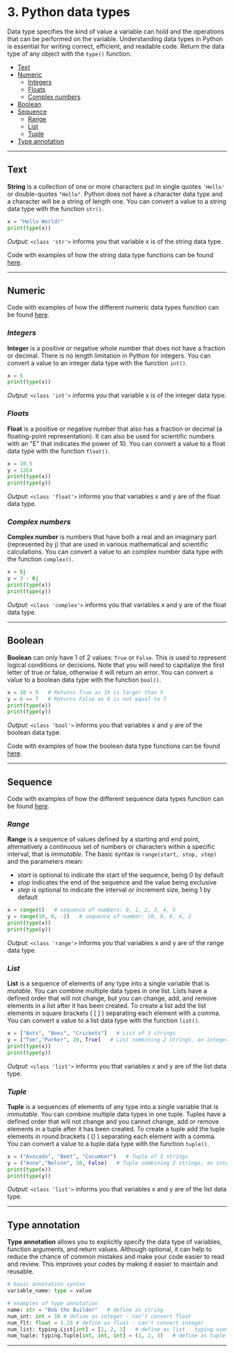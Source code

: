 # 3. Python data types

 Data type specifies the kind of value a variable can hold and the operations that can be performed on the variable. Understanding data types in Python is essential for writing correct, efficient, and readable code. Return the data type of any object with the `type()` function.

- [Text](#text)
- [Numeric](#numeric)
  - [Integers](#integers)
  - [Floats](#floats)
  - [Complex numbers](#complex-numbers)
- [Boolean](#boolean)
- [Sequence](#sequence)
  - [Range](#range)
  - [List](#list)
  - [Tuple](#tuple)
- [Type annotation](#type-annotation)

---

## Text

**String** is a collection of one or more characters put in single quotes `'Hello'` or double-quotes `"Hello"`. Python does not have a character data type and a character will be a string of length one. You can convert a value to a string data type with the function `str()`.

```python
x = "Hello World!"
print(type(x))
```

*Output:* `<class 'str'>` informs you that variable x is of the string data type.

Code with examples of how the string data type functions can be found [here](/code/data-types-string.py).

---

## Numeric

Code with examples of how the different numeric data types function can be found [here](/code/data-types-numeric.py).

### *Integers*

**Integer** is a positive or negative whole number that does not have a fraction or decimal. There is no length limitation in Python for integers. You can convert a value to an integer data type with the function `int()`.

```python
x = 5
print(type(x))
```

*Output:* `<class 'int'>` informs you that variable x is of the integer data type.

### *Floats*

**Float** is a positive or negative number that also has a fraction or decimal (a floating-point representation). It can also be used for scientific numbers with an "E" that indicates the power of 10. You can convert a value to a float data type with the function `float()`.

```python
x = 10.5
y = 12E4
print(type(x))
print(type(y))
```

*Output:* `<class 'float'>` informs you that variables x and y are of the float data type.

### *Complex numbers*

**Complex number** is numbers that have both a real and an imaginary part (represented by j) that are used in various mathematical and scientific calculations. You can convert a value to an complex number data type with the function `complex()`.

```python
x = 5j
y = 3 - 6j
print(type(x))
print(type(y))
```

*Output:* `<class 'complex'>` informs you that variables x and y are of the float data type.

---

## Boolean

**Boolean** can only have 1 of 2 values: `True` or `False`. This is used to represent logical conditions or decisions. Note that you will need to capitalize the first letter of true or false, otherwise it will return an error. You can convert a value to a boolean data type with the function `bool()`.

```python
x = 10 > 5   # Returns True as 10 is larger than 5
y = 6 == 7   # Returns False as 6 is not equal to 7
print(type(x))
print(type(y))
```

*Output:* `<class 'bool'>` informs you that variables x and y are of the boolean data type.

Code with examples of how the boolean data type functions can be found [here](/code/data-types-boolean.py).

---

## Sequence

Code with examples of how the different sequence data types function can be found [here](/code/data-types-sequence.py).

### *Range*

**Range** is a sequence of values defined by a starting and end point, alternatively a continuous set of numbers or characters within a specific interval, that is *immutable*. The basic syntax is `range(start, stop, step)` and the parameters mean:

- *start* is optional to indicate the start of the sequence, being 0 by default
- *stop* indicates the end of the sequence and the value being exclusive
- *step* is optional to indicate the interval or increment size, being 1 by default

```python
x = range(6)   # sequence of numbers: 0, 1, 2, 3, 4, 5
y = range(10, 0, -2)   # sequence of number: 10, 8, 6, 4, 2
print(type(x))
print(type(y))
```

*Output:* `<class 'range'>` informs you that variables x and y are of the range data type.

### *List*

**List** is a sequence of elements of any type into a single variable that is *mutable*. You can combine multiple data types in one list. Lists have a defined order that will not change, but you can change, add, and remove elements in a list after it has been created. To create a list add the list elements in square brackets ( [ ] ) separating each element with a comma. You can convert a value to a list data type with the function `list()`.

```python
x = ["Ants", "Bees", "Crickets"]   # List of 3 strings
y = ["Tom","Parker", 20, True]   # List combining 2 strings, an integer and a boolean
print(type(x))
print(type(y))
```

*Output:* `<class 'list'>` informs you that variables x and y are of the list data type.

### *Tuple*

**Tuple** is a sequences of elements of any type into a single variable that is *immutable*. You can combine multiple data types in one tuple. Tuples have a defined order that will not change and you cannot change, add or remove elements in a tuple after it has been created. To create a tuple add the tuple elements in round brackets ( () ) separating each element with a comma. You can convert a value to a tuple data type with the function `tuple()`.

```python
x = ("Avocado", "Beet", "Cucumber")   # Tuple of 3 strings
y = ("Anne","Nelson", 38, False)   # Tuple combining 2 strings, an integer and a boolean
print(type(x))
print(type(y))
```

*Output:* `<class 'list'>` informs you that variables x and y are of the list data type.

---

## Type annotation

**Type annotation** allows you to explicitly specify the data type of variables, function arguments, and return values. Although optional, it can help to reduce the chance of common mistakes and make your code easier to read and review. This improves your codes by making it easier to maintain and reusable.

```python
# basic annotation syntax
variable_name: type = value

# examples of type annotation
name: str = "Bob the Builder"   # define as string
num_int: int = 10 # define as integer - can't convert float
num_flt: float = 1.23 # define as float - can't convert integer
num_list: typing.List[int] = [1, 2, 3]   # define as list - typing used for collection
num_tuple: typing.Tuple[int, int, int] = (1, 2, 3)   # define as tuple - typing used for collection
```

---
